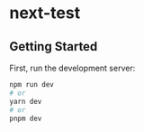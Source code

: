 # next-test

## Getting Started

First, run the development server:

```bash
npm run dev
# or
yarn dev
# or
pnpm dev
```
